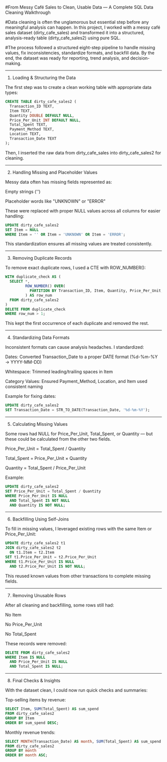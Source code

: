 #From Messy Café Sales to Clean, Usable Data — A Complete SQL Data Cleaning Walkthrough

#Data cleaning is often the unglamorous but essential step before any meaningful analysis can happen. In this project, I worked with a messy café sales dataset (dirty_cafe_sales) and transformed it into a structured, analysis-ready table (dirty_cafe_sales2) using pure SQL.

#The process followed a structured eight-step pipeline to handle missing values, fix inconsistencies, standardize formats, and backfill data. By the end, the dataset was ready for reporting, trend analysis, and decision-making.


---

1. Loading & Structuring the Data

The first step was to create a clean working table with appropriate data types:

```sql
CREATE TABLE dirty_cafe_sales2 (
  Transaction_ID TEXT,
  Item TEXT,
  Quantity DOUBLE DEFAULT NULL,
  Price_Per_Unit INT DEFAULT NULL,
  Total_Spent TEXT,
  Payment_Method TEXT,
  Location TEXT,
  Transaction_Date TEXT
);
```
Then, I inserted the raw data from dirty_cafe_sales into dirty_cafe_sales2 for cleaning.


---

2. Handling Missing and Placeholder Values

Messy data often has missing fields represented as:

Empty strings ('')

Placeholder words like "UNKNOWN" or "ERROR"


These were replaced with proper NULL values across all columns for easier handling:
```sql
UPDATE dirty_cafe_sales2
SET Item = NULL
WHERE Item = '' OR Item = 'UNKNOWN' OR Item = 'ERROR';
```
This standardization ensures all missing values are treated consistently.


---

3. Removing Duplicate Records

To remove exact duplicate rows, I used a CTE with ROW_NUMBER():
```sql
WITH duplicate_check AS (
  SELECT *,
         ROW_NUMBER() OVER(
           PARTITION BY Transaction_ID, Item, Quantity, Price_Per_Unit, Total_Spent, Payment_Method, Location, Transaction_Date
         ) AS row_num
  FROM dirty_cafe_sales2
)
DELETE FROM duplicate_check
WHERE row_num > 1;
```
This kept the first occurrence of each duplicate and removed the rest.


---

4. Standardizing Data Formats

Inconsistent formats can cause analysis headaches. I standardized:

Dates: Converted Transaction_Date to a proper DATE format (%d-%m-%Y → YYYY-MM-DD)

Whitespace: Trimmed leading/trailing spaces in Item

Category Values: Ensured Payment_Method, Location, and Item used consistent naming


Example for fixing dates:
```sql
UPDATE dirty_cafe_sales2
SET Transaction_Date = STR_TO_DATE(Transaction_Date, '%d-%m-%Y');
```

---

5. Calculating Missing Values

Some rows had NULL for Price_Per_Unit, Total_Spent, or Quantity — but these could be calculated from the other two fields.

Price_Per_Unit = Total_Spent / Quantity

Total_Spent = Price_Per_Unit × Quantity

Quantity = Total_Spent / Price_Per_Unit


Example:
```sql
UPDATE dirty_cafe_sales2
SET Price_Per_Unit = Total_Spent / Quantity
WHERE Price_Per_Unit IS NULL
  AND Total_Spent IS NOT NULL
  AND Quantity IS NOT NULL;
```

---

6. Backfilling Using Self-Joins

To fill in missing values, I leveraged existing rows with the same Item or Price_Per_Unit:
```sql
UPDATE dirty_cafe_sales2 t1
JOIN dirty_cafe_sales2 t2
  ON t1.Item = t2.Item
SET t1.Price_Per_Unit = t2.Price_Per_Unit
WHERE t1.Price_Per_Unit IS NULL
  AND t2.Price_Per_Unit IS NOT NULL;
```
This reused known values from other transactions to complete missing fields.


---

7. Removing Unusable Rows

After all cleaning and backfilling, some rows still had:

No Item

No Price_Per_Unit

No Total_Spent


These records were removed:
```sql
DELETE FROM dirty_cafe_sales2
WHERE Item IS NULL
  AND Price_Per_Unit IS NULL
  AND Total_Spent IS NULL;
```

---

8. Final Checks & Insights

With the dataset clean, I could now run quick checks and summaries:

Top-selling items by revenue:

```sql
SELECT Item, SUM(Total_Spent) AS sum_spend
FROM dirty_cafe_sales2
GROUP BY Item
ORDER BY sum_spend DESC;
```
Monthly revenue trends:

```sql
SELECT MONTH(Transaction_Date) AS month, SUM(Total_Spent) AS sum_spend
FROM dirty_cafe_sales2
GROUP BY month
ORDER BY month ASC;
```

